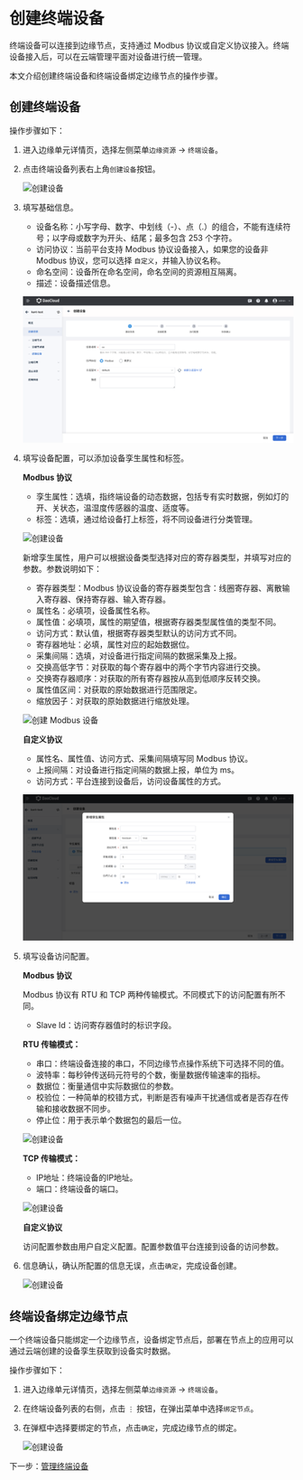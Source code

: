 # 创建终端设备

终端设备可以连接到边缘节点，支持通过 Modbus 协议或自定义协议接入。终端设备接入后，可以在云端管理平面对设备进行统一管理。

本文介绍创建终端设备和终端设备绑定边缘节点的操作步骤。

## 创建终端设备

操作步骤如下：

1. 进入边缘单元详情页，选择左侧菜单`边缘资源` -> `终端设备`。

2. 点击终端设备列表右上角`创建设备`按钮。

    ![创建设备](https://docs.daocloud.io/daocloud-docs-images/docs/zh/docs/kant/images/create-device-01.png)

3. 填写基础信息。

    - 设备名称：小写字母、数字、中划线（-）、点（.）的组合，不能有连续符号；以字母或数字为开头、结尾；最多包含 253 个字符。
    - 访问协议：当前平台支持 Modbus 协议设备接入，如果您的设备非 Modbus 协议，您可以选择 `自定义`，并输入协议名称。
    - 命名空间：设备所在命名空间，命名空间的资源相互隔离。
    - 描述：设备描述信息。

    ![创建设备](../../images/create-device-10.png)

4. 填写设备配置，可以添加设备孪生属性和标签。

    **Modbus 协议**

    - 孪生属性：选填，指终端设备的动态数据，包括专有实时数据，例如灯的开、关状态，温湿度传感器的温度、适度等。
    - 标签：选填，通过给设备打上标签，将不同设备进行分类管理。

    ![创建设备](https://docs.daocloud.io/daocloud-docs-images/docs/zh/docs/kant/images/create-device-03.png)

    新增孪生属性，用户可以根据设备类型选择对应的寄存器类型，并填写对应的参数。参数说明如下：

    - 寄存器类型：Modbus 协议设备的寄存器类型包含：线圈寄存器、离散输入寄存器、保持寄存器、输入寄存器。
    - 属性名：必填项，设备属性名称。
    - 属性值：必填项，属性的期望值，根据寄存器类型属性值的类型不同。
    - 访问方式：默认值，根据寄存器类型默认的访问方式不同。
    - 寄存器地址：必填，属性对应的起始数据位。
    - 采集间隔：选填，对设备进行指定间隔的数据采集及上报。
    - 交换高低字节：对获取的每个寄存器中的两个字节内容进行交换。
    - 交换寄存器顺序：对获取的所有寄存器按从高到低顺序反转交换。
    - 属性值区间：对获取的原始数据进行范围限定。
    - 缩放因子：对获取的原始数据进行缩放处理。

    ![创建 Modbus 设备](https://docs.daocloud.io/daocloud-docs-images/docs/zh/docs/kant/images/create-device-04.png)

    **自定义协议**

    - 属性名、属性值、访问方式、采集间隔填写同 Modbus 协议。
    - 上报间隔：对设备进行指定间隔的数据上报，单位为 ms。
    - 访问方式：平台连接到设备后，访问设备属性的方式。

    ![创建自定义设备](../../images/create-device-11.png)

5. 填写设备访问配置。

    **Modbus 协议**

    Modbus 协议有 RTU 和 TCP 两种传输模式。不同模式下的访问配置有所不同。

    - Slave Id：访问寄存器值时的标识字段。

    **RTU 传输模式：**

    - 串口：终端设备连接的串口，不同边缘节点操作系统下可选择不同的值。
    - 波特率：每秒钟传送码元符号的个数，衡量数据传输速率的指标。
    - 数据位：衡量通信中实际数据位的参数。
    - 校验位：一种简单的校错方式，判断是否有噪声干扰通信或者是否存在传输和接收数据不同步。
    - 停止位：用于表示单个数据包的最后一位。

    ![创建设备](https://docs.daocloud.io/daocloud-docs-images/docs/zh/docs/kant/images/create-device-05.png)

    **TCP 传输模式：**

    - IP地址：终端设备的IP地址。
    - 端口：终端设备的端口。

    ![创建设备](https://docs.daocloud.io/daocloud-docs-images/docs/zh/docs/kant/images/create-device-06.png)

    **自定义协议**

    访问配置参数由用户自定义配置。配置参数值平台连接到设备的访问参数。

6. 信息确认，确认所配置的信息无误，点击`确定`，完成设备创建。

    ![创建设备](https://docs.daocloud.io/daocloud-docs-images/docs/zh/docs/kant/images/create-device-07.png)

## 终端设备绑定边缘节点

一个终端设备只能绑定一个边缘节点，设备绑定节点后，部署在节点上的应用可以通过云端创建的设备孪生获取到设备实时数据。

操作步骤如下：

1. 进入边缘单元详情页，选择左侧菜单`边缘资源` -> `终端设备`。

2. 在终端设备列表的右侧，点击 `⋮` 按钮，在弹出菜单中选择`绑定节点`。

3. 在弹框中选择要绑定的节点，点击`确定`，完成边缘节点的绑定。

    ![创建设备](https://docs.daocloud.io/daocloud-docs-images/docs/zh/docs/kant/images/create-device-08.png)

下一步：[管理终端设备](manage-device.md)
